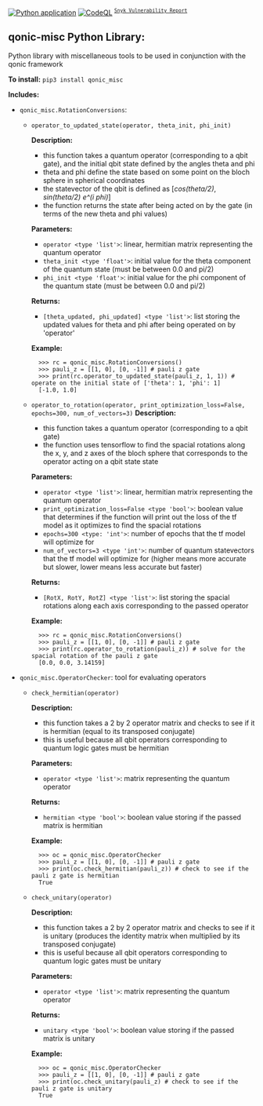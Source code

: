 [![Python application](https://github.com/Qonic-Team/qonic-misc/actions/workflows/python-app.yml/badge.svg)](https://github.com/Qonic-Team/qonic-misc/actions/workflows/python-app.yml)
[![CodeQL](https://github.com/Qonic-Team/qonic-misc/actions/workflows/codeql.yml/badge.svg)](https://github.com/Qonic-Team/qonic-misc/actions/workflows/codeql.yml)
<sup>[`Snyk Vulnerability Report`](https://snyk.io/test/github/Qonic-Team/qonic-misc?targetFile=source_dir/requirements.txt)</sup>

## qonic-misc Python Library:
Python library with miscellaneous tools to be used in conjunction with the qonic framework

**To install:** `pip3 install qonic_misc`

**Includes:**  
  * `qonic_misc.RotationConversions`: 
    * `operator_to_updated_state(operator, theta_init, phi_init)`
    
        **Description:**
        * this function takes a quantum operator (corresponding to a qbit gate), and the initial qbit state defined by the angles theta and phi
        * theta and phi define the state based on some point on the bloch sphere in spherical coordinates
        * the statevector of the qbit is defined as [*cos(theta/2)*, *sin(theta/2) e^(i phi)*]
        * the function returns the state after being acted on by the gate (in terms of the new theta and phi values)

        **Parameters:**
        * `operator <type 'list'>`: linear, hermitian matrix representing the quantum operator
        * `theta_init <type 'float'>`: initial value for the theta component of the quantum state (must be between 0.0 and pi/2)
        * `phi_init <type 'float'>`: initial value for the phi component of the quantum state (must be between 0.0 and pi/2)

        **Returns:**
        * `[theta_updated, phi_updated] <type 'list'>`: list storing the updated values for theta and phi after being operated on by 'operator'

        **Example:**
        
            
            >>> rc = qonic_misc.RotationConversions()
            >>> pauli_z = [[1, 0], [0, -1]] # pauli z gate
            >>> print(rc.operator_to_updated_state(pauli_z, 1, 1)) # operate on the initial state of ['theta': 1, 'phi': 1]
            [-1.0, 1.0]
            
            
            
    * `operator_to_rotation(operator, print_optimization_loss=False, epochs=300, num_of_vectors=3)`
        **Description:**
        * this function takes a quantum operator (corresponding to a qbit gate)
        * the function uses tensorflow to find the spacial rotations along the x, y, and z axes of the bloch sphere that corresponds to the operator acting on a qbit state state

        **Parameters:**
        * `operator <type 'list'>`: linear, hermitian matrix representing the quantum operator
        * `print_optimization_loss=False <type 'bool'>`: boolean value that determines if the function will print out the loss of the tf model as it optimizes to find the spacial rotations
        * `epochs=300 <type: 'int'>`: number of epochs that the tf model will optimize for
        * `num_of_vectors=3 <type 'int'>`: number of quantum statevectors that the tf model will optimize for (higher means more accurate but slower, lower means less accurate but faster)

        **Returns:**
        * `[RotX, RotY, RotZ] <type 'list'>`: list storing the spacial rotations along each axis corresponding to the passed operator

        **Example:**
        
            
            >>> rc = qonic_misc.RotationConversions()
            >>> pauli_z = [[1, 0], [0, -1]] # pauli z gate
            >>> print(rc.operator_to_rotation(pauli_z)) # solve for the spacial rotation of the pauli z gate
            [0.0, 0.0, 3.14159]
            
            
            
  * `qonic_misc.OperatorChecker`: tool for evaluating operators
    * `check_hermitian(operator)`

        **Description:**
        * this function takes a 2 by 2 operator matrix and checks to see if it is hermitian (equal to its transposed conjugate)
        * this is useful because all qbit operators corresponding to quantum logic gates must be hermitian
    
        **Parameters:**
        * `operator <type 'list'>`: matrix representing the quantum operator
            
        **Returns:**
        * `hermitian <type 'bool'>`: boolean value storing if the passed matrix is hermitian
     
        **Example:**
        
            >>> oc = qonic_misc.OperatorChecker
            >>> pauli_z = [[1, 0], [0, -1]] # pauli z gate
            >>> print(oc.check_hermitian(pauli_z)) # check to see if the pauli z gate is hermitian
            True



    * `check_unitary(operator)`
        
        **Description:**
        * this function takes a 2 by 2 operator matrix and checks to see if it is unitary (produces the identity matrix when multiplied by its transposed conjugate)
        * this is useful because all qbit operators corresponding to quantum logic gates must be unitary
        
        **Parameters:**
        * `operator <type 'list'>`: matrix representing the quantum operator
            
        **Returns:**
        * `unitary <type 'bool'>`: boolean value storing if the passed matrix is unitary
        
        **Example:**
        
            >>> oc = qonic_misc.OperatorChecker
            >>> pauli_z = [[1, 0], [0, -1]] # pauli z gate
            >>> print(oc.check_unitary(pauli_z) # check to see if the pauli z gate is unitary
            True
